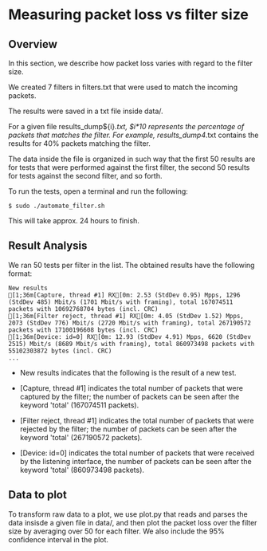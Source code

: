 # Measuring packet loss vs filter size

## Overview
In this section, we describe how packet loss varies with regard to the filter size.

We created 7 filters in filters.txt that were used to match the incoming packets.

The results were saved in a txt file inside data/. 

For a given file results_dump${i}_.txt, $i*10 represents the percentage of packets that matches the filter. For example, results_dump4_.txt contains the results for 40% packets matching the filter.

The data inside the file is organized in such way that the first 50 results are for tests that were performed against the first filter, the second 50 results for tests against the second filter, and so forth.

To run the tests, open a terminal and run the following:

```
$ sudo ./automate_filter.sh
```

This will take approx. 24 hours to finish.

## Result Analysis
We ran 50 tests per filter in the list. The obtained results have the following format:

```
New results
[1;36m[Capture, thread #1] RX[0m: 2.53 (StdDev 0.95) Mpps, 1296 (StdDev 485) Mbit/s (1701 Mbit/s with framing), total 167074511 packets with 10692768704 bytes (incl. CRC)
[1;36m[Filter reject, thread #1] RX[0m: 4.05 (StdDev 1.52) Mpps, 2073 (StdDev 776) Mbit/s (2720 Mbit/s with framing), total 267190572 packets with 17100196608 bytes (incl. CRC)
[1;36m[Device: id=0] RX[0m: 12.93 (StdDev 4.91) Mpps, 6620 (StdDev 2515) Mbit/s (8689 Mbit/s with framing), total 860973498 packets with 55102303872 bytes (incl. CRC)
...
```

* New results indicates that the following is the result of a new test.

* [Capture, thread #1] indicates the total number of packets that were captured by the filter; the number of packets can be seen after the keyword 'total' (167074511 packets).

* [Filter reject, thread #1] indicates the total number of packets that were rejected by the filter; the number of packets can be seen after the keyword 'total' (267190572 packets).

* [Device: id=0] indicates the total number of packets that were received by the listening interface, the number of packets can be seen after the keyword 'total' (860973498 packets).


## Data to plot

To transform raw data to a plot, we use plot.py that reads and parses the data insisde a given file in data/, and then plot the packet loss over the filter size by averaging over 50 for each filter. We also include the 95% confidence interval in the plot.